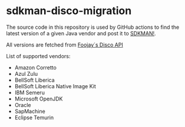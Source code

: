# sdkman-disco-migration

The source code in this repository is used by GitHub actions to find the latest version of a given Java vendor and post it to [SDKMAN!](https://github.com/sdkman/).

All versions are fetched from [Foojay´s Disco API](https://github.com/foojayio/discoapi)

List of supported vendors:
* Amazon Corretto
* Azul Zulu
* BellSoft Liberica
* BellSoft Liberica Native Image Kit
* IBM Semeru
* Microsoft OpenJDK
* Oracle
* SapMachine
* Eclipse Temurin
